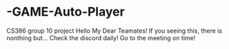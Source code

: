 # -GAME-Auto-Player
CS386 group 10 project
Hello My Dear Teamates!
If you seeing this, there is nonthing but...
Check the discord daily!
Go to the meeting on time!